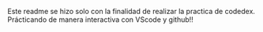 Este readme se hizo solo con la finalidad de realizar la practica de codedex.
Prácticando de manera interactiva con VScode y github!!